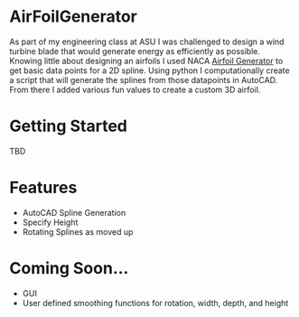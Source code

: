 # AirFoilGenerator
 
As part of my engineering class at ASU I was challenged to design a wind turbine blade that would generate energy as efficiently as possible. Knowing little about designing an airfoils I used NACA [Airfoil Generator](http://airfoiltools.com/airfoil/naca4digit) to get basic data points for a 2D spline. Using python I computationally create a script that will generate the splines from those datapoints in AutoCAD. From there I added various fun values to create a custom 3D airfoil. 

# Getting Started 
TBD 

# Features
- AutoCAD Spline Generation
- Specify Height
- Rotating Splines as moved up 

# Coming Soon...
- GUI
- User defined smoothing functions for rotation, width, depth, and height

